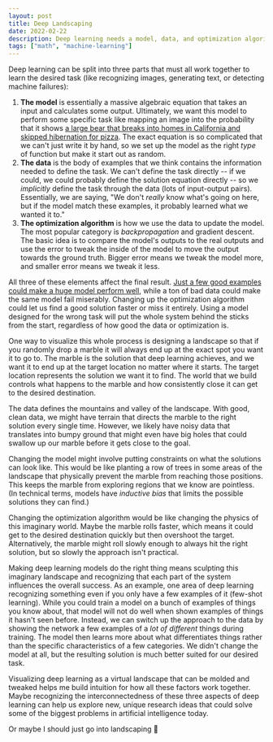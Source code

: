 ```yaml
---
layout: post
title: Deep Landscaping
date: 2022-02-22
description: Deep learning needs a model, data, and optimization algorithm. Visualizing AI like a landscape can help build intuition for how these components interact. I plant some imaginary trees.
tags: ["math", "machine-learning"]
---
```


Deep learning can be split into three parts that must all work together to learn the desired task (like recognizing images, generating text, or detecting machine failures):

1. **The model** is essentially a massive algebraic equation that takes an input and calculates some output. Ultimately, we want this model to perform some specific task like mapping an image into the probability that it shows [a large bear that breaks into homes in California and skipped hibernation for pizza](https://www.nytimes.com/2022/02/20/us/lake-tahoe-bear.html). The exact equation is so complicated that we can't just write it by hand, so we set up the model as the right *type* of function but make it start out as random.
2. **The data** is the body of examples that we think contains the information needed to define the task. We can't define the task directly -- if we could, we could probably define the solution equation directly -- so we *implicitly* define the task through the data (lots of input-output pairs). Essentially, we are saying, "We don't *really* know what's going on here, but if the model match these examples, it probably learned what we wanted it to."
3. **The optimization algorithm** is how we use the data to update the model. The most popular category is *backpropagation* and gradient descent. The basic idea is to compare the model's outputs to the real outputs and use the error to tweak the inside of the model to move the output towards the ground truth. Bigger error means we tweak the model more, and smaller error means we tweak it less.

All three of these elements affect the final result. [Just a few good examples could make a huge model perform well](https://spectrum.ieee.org/andrew-ng-data-centric-ai), while a ton of bad data could make the same model fail miserably. Changing up the optimization algorithm could let us find a good solution faster or miss it entirely. Using a model designed for the wrong task will put the whole system behind the sticks from the start, regardless of how good the data or optimization is.

One way to visualize this whole process is designing a landscape so that if you randomly drop a marble it will always end up at the exact spot you want it to go to. The marble is the solution that deep learning achieves, and we want it to end up at the target location no matter where it starts. The target location represents the solution we want it to find. The world that we build controls what happens to the marble and how consistently close it can get to the desired destination.

The data defines the mountains and valley of the landscape. With good, clean data, we might have terrain that directs the marble to the right solution every single time. However, we likely have noisy data that translates into bumpy ground that might even have big holes that could swallow up our marble before it gets close to the goal.

Changing the model might involve putting constraints on what the solutions can look like. This would be like planting a row of trees in some areas of the landscape that physically prevent the marble from reaching those positions. This keeps the marble from exploring regions that we know are pointless. (In technical terms, models have *inductive bias* that limits the possible solutions they can find.) 

Changing the optimization algorithm would be like changing the physics of this imaginary world. Maybe the marble rolls faster, which means it could get to the desired destination quickly but then overshoot the target. Alternatively, the marble might roll slowly enough to always hit the right solution, but so slowly the approach isn't practical.

Making deep learning models do the right thing means sculpting this imaginary landscape and recognizing that each part of the system influences the overall success. As an example, one area of deep learning recognizing something even if you only have a few examples of it (few-shot learning). While you could train a model on a bunch of examples of things you know about, that model will not do well when shown examples of things it hasn't seen before. Instead, we can switch up the approach to the data by showing the network a few examples of a *lot of different* things during training. The model then learns more about what differentiates things rather than the specific characteristics of a few categories. We didn't change the model at all, but the resulting solution is much better suited for our desired task. 

Visualizing deep learning as a virtual landscape that can be molded and tweaked helps me build intuition for how all these factors work together. Maybe recognizing the interconnectedness of these three aspects of deep learning can help us explore new, unique research ideas that could solve some of the biggest problems in artificial intelligence today. 

Or maybe I should just go into landscaping :seedling:



